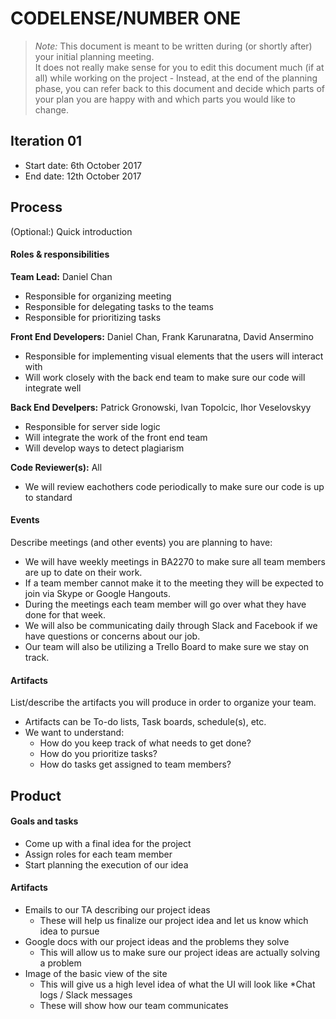 # CODELENSE/NUMBER ONE

 > _Note:_ This document is meant to be written during (or shortly after) your initial planning meeting.     
 > It does not really make sense for you to edit this document much (if at all) while working on the project - Instead, at the end of the planning phase, you can refer back to this document and decide which parts of your plan you are happy with and which parts you would like to change.


## Iteration 01

 * Start date: 6th October 2017
 * End date: 12th October 2017

## Process

(Optional:) Quick introduction

#### Roles & responsibilities

**Team Lead:** Daniel Chan
 * Responsible for organizing meeting
 * Responsible for delegating tasks to the teams
 * Responsible for prioritizing tasks

**Front End Developers:** Daniel Chan, Frank Karunaratna, David Ansermino
 * Responsible for implementing visual elements that the users will interact with
 * Will work closely with the back end team to make sure our code will integrate well

**Back End Develpers:** Patrick Gronowski, Ivan Topolcic, Ihor Veselovskyy
 * Responsible for server side logic
 * Will integrate the work of the front end team
 * Will develop ways to detect plagiarism
 
**Code Reviewer(s):** All
 * We will review eachothers code periodically to make sure our code is up to standard

#### Events

Describe meetings (and other events) you are planning to have:
 * We will have weekly meetings in BA2270 to make sure all team members are up to date on their work.
 * If a team member cannot make it to the meeting they will be expected to join via Skype or Google Hangouts.
 * During the meetings each team member will go over what they have done for that week.
 * We will also be communicating daily through Slack and Facebook if we have questions or concerns about our job.
 * Our team will also be utilizing a Trello Board to make sure we stay on track.

#### Artifacts

List/describe the artifacts you will produce in order to organize your team.       

 * Artifacts can be To-do lists, Task boards, schedule(s), etc.
 * We want to understand:
   * How do you keep track of what needs to get done?
   * How do you prioritize tasks?
   * How do tasks get assigned to team members?


## Product

#### Goals and tasks

 * Come up with a final idea for the project
 *	Assign roles for each team member
 *	Start planning the execution of our idea


#### Artifacts

 * Emails to our TA describing our project ideas
   * These will help us finalize our project idea and let us know which idea to pursue
 * Google docs with our project ideas and the problems they solve
   * This will allow us to make sure our project ideas are actually solving a problem
 * Image of the basic view of the site
   * This will give us a high level idea of what the UI will look like
 *Chat logs / Slack messages
   * These will show how our team communicates 

